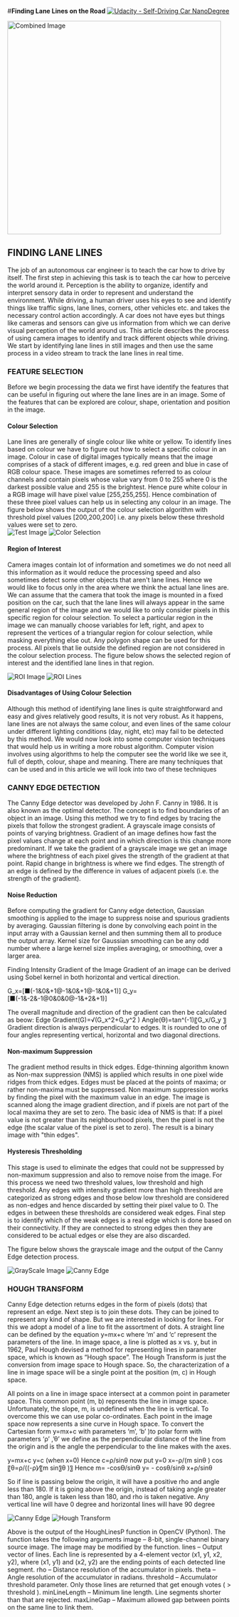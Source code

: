 #**Finding Lane Lines on the Road** 
[![Udacity - Self-Driving Car NanoDegree](https://s3.amazonaws.com/udacity-sdc/github/shield-carnd.svg)](http://www.udacity.com/drive)

<img src="laneLines_thirdPass.jpg" width="480" alt="Combined Image" />

## FINDING LANE LINES 
The job of an autonomous car engineer is to teach the car how to drive by itself. The first step in achieving this task is to teach the car how to perceive the world around it. Perception is the ability to organize, identify and interpret sensory data in order to represent and understand the environment. While driving, a human driver uses his eyes to see and identify things like traffic signs, lane lines, corners, other vehicles etc. and takes the necessary control action accordingly. A car does not have eyes but things like cameras and sensors can give us information from which we can derive visual perception of the world around us. This article describes the process of using camera images to identify and track different objects while driving. We start by identifying lane lines in still images and then use the same process in a video stream to track the lane lines in real time. 

### FEATURE SELECTION
Before we begin processing the data we first have identify the features that can be useful in figuring out where the lane lines are in an image. Some of the features that can be explored are colour, shape, orientation and position in the image. 

#### Colour Selection
Lane lines are generally of single colour like white or yellow. To identify lines based on colour we have to figure out how to select a specific colour in an image. Colour in case of digital images typically means that the image comprises of a stack of different images, e.g. red green and blue in case of RGB colour space. These images are sometimes referred to as colour channels and contain pixels whose value vary from 0 to 255 where 0 is the darkest possible value and 255 is the brightest. Hence pure white colour in a RGB image will have pixel value [255,255,255]. Hence combination of these three pixel values can help us in selecting any colour in an image. The figure below shows the output of the colour selection algorithm with threshold pixel values [200,200,200] i.e. any pixels below these threshold values were set to zero.    
![Test Image](https://github.com/namansnegi/Lane-Lines/blob/master/images/1.png) 
![Color Selection](https://github.com/namansnegi/Lane-Lines/blob/master/images/2.png)
#### Region of Interest
Camera images contain lot of information and sometimes we do not need all this information as it would reduce the processing speed and also sometimes detect some other objects that aren't lane lines. Hence we would like to focus only in the area where we think the actual lane lines are. We can assume that the camera that took the image is mounted in a fixed position on the car, such that the lane lines will always appear in the same general region of the image and we would like to only consider pixels in this specific region for colour selection. 
To select a particular region in the image we can manually choose variables for left, right, and apex to represent the vertices of a triangular region for colour selection, while masking everything else out. Any polygon shape can be used for this process. All pixels that lie outside the defined region are not considered in the colour selection process. The figure below shows the selected region of interest and the identified lane lines in that region.

![ROI Image](https://github.com/namansnegi/Lane-Lines/blob/master/images/3.png) 
![ROI Lines](https://github.com/namansnegi/Lane-Lines/blob/master/images/4.png)

#### Disadvantages of Using Colour Selection
Although this method of identifying lane lines is quite straightforward and easy and gives relatively good results, it is not very robust. As it happens, lane lines are not always the same colour, and even lines of the same colour under different lighting conditions (day, night, etc) may fail to be detected by this method. We would now look into some computer vision techniques that would help us in writing a more robust algorithm. Computer vision involves using algorithms to help the computer see the world like we see it, full of depth, colour, shape and meaning. There are many techniques that can be used and in this article we will look into two of these techniques

### CANNY EDGE DETECTION
The Canny Edge detector was developed by John F. Canny in 1986. It is also known as the optimal detector. The concept is to find boundaries of an object in an image. Using this method we try to find edges by tracing the pixels that follow the strongest gradient. A grayscale image consists of points of varying brightness. Gradient of an image defines how fast the pixel values change at each point and in which direction is this change more predominant.  If we take the gradient of a grayscale image we get an image where the brightness of each pixel gives the strength of the gradient at that point. Rapid change in brightness is where we find edges. The strength of an edge is defined by the difference in values of adjacent pixels (i.e. the strength of the gradient).

#### Noise Reduction
Before computing the gradient for Canny edge detection, Gaussian smoothing is applied to the image to suppress noise and spurious gradients by averaging. Gaussian filtering is done by convolving each point in the input array with a Gaussian kernel and then summing them all to produce the output array. Kernel size for Gaussian smoothing can be any odd number where a large kernel size implies averaging, or smoothing, over a larger area. 

Finding Intensity Gradient of the Image
Gradient of an image can be derived using Sobel kernel in both horizontal and vertical direction. 

G_x=[■(-1&0&+1@-1&0&+1@-1&0&+1)] 		G_y=[■(-1&-2&-1@0&0&0@-1&+2&+1)]

The overall magnitude and direction of the gradient can then be calculated as beow:
Edge Gradient(G)=√(G_x^2+G_y^2 )
Angle(Ө)=tan^(-1)⁡〖G_x/G_y 〗
Gradient direction is always perpendicular to edges. It is rounded to one of four angles representing vertical, horizontal and two diagonal directions.

#### Non-maximum Suppression
The gradient method results in thick edges. Edge-thinning algorithm known as Non-max suppression (NMS) is applied which results in one pixel wide ridges from thick edges.  Edges must be placed at the points of maxima; or rather non-maxima must be suppressed. Non maximum suppression works by finding the pixel with the maximum value in an edge. The image is scanned along the image gradient direction, and if pixels are not part of the local maxima they are set to zero. The basic idea of NMS is that: If a pixel value is not greater than its neighbourhood pixels, then the pixel is not the edge (the scalar value of the pixel is set to zero).  The result is a binary image with "thin edges".

#### Hysteresis Thresholding
This stage is used to eliminate the edges that could not be suppressed by non-maximum suppression and also to remove noise from the image. For this process we need two threshold values, low threshold and high threshold. Any edges with intensity gradient more than high threshold are categorized as strong edges and those below low threshold are considered as non-edges and hence discarded by setting their pixel value to 0. The edges in between these thresholds are considered weak edges.  Final step is to identify which of the weak edges is a real edge which is done based on their connectivity. If they are connected to strong edges then they are considered to be actual edges or else they are also discarded.

The figure below shows the grayscale image and the output of the Canny Edge detection process. 

![GrayScale Image](https://github.com/namansnegi/Lane-Lines/blob/master/images/5.png) 
![Canny Edge](https://github.com/namansnegi/Lane-Lines/blob/master/images/6.png)
 	 
### HOUGH TRANSFORM
Canny Edge detection returns edges in the form of pixels (dots) that represent an edge. Next step is to join these dots. They can be joined to represent any kind of shape. But we are interested in looking for lines. For this we adopt a model of a line to fit the assortment of dots. A straight line can be defined by the equation y=mx+c where ‘m’ and ‘c’ represent the parameters of the line. In image space, a line is plotted as x vs. y, but in 1962, Paul Hough devised a method for representing lines in parameter space, which is known as “Hough space”.  The Hough Transform is just the conversion from image space to Hough space. So, the characterization of a line in image space will be a single point at the position (m, c) in Hough space.
	

All points on a line in image space intersect at a common point in parameter space. This common point (m, b) represents the line in image space. Unfortunately, the slope, m, is undefined when the line is vertical. To overcome this we can use polar co-ordinates. Each point in the image space now represents a sine curve in Hough space. 
To convert the Cartesian form y=mx+c with parameters ‘m’, ‘b’ )to polar form with parameters ‘ρ’ ,’θ’ we define  as the perpendicular distance of the line from the origin and is the angle the perpendicular to the line makes with the axes. 

y=mx+c
y=c (when x=0)
Hence c=ρ/sin⁡θ 
now put y=0
x=-ρ/(m sin⁡θ )
cos⁡〖θ=ρ/((-ρ)⁄〖m sin〗⁡θ )〗
Hence m= -cos⁡Ө/sin⁡Ө 
y= -   cos⁡θ/sin⁡θ   x+ρ/sin⁡θ 

So if line is passing below the origin, it will have a positive rho and angle less than 180. If it is going above the origin, instead of taking angle greater than 180, angle is taken less than 180, and rho is taken negative. Any vertical line will have 0 degree and horizontal lines will have 90 degree

![Canny Edge](https://github.com/namansnegi/Lane-Lines/blob/master/images/6.png) 
![Hough Transform](https://github.com/namansnegi/Lane-Lines/blob/master/images/7.png) 

Above is the output of the HoughLinesP function in OpenCV (Python). The function takes the following arguments
	image – 8-bit, single-channel binary source image. The image may be modified by the function.
	lines – Output vector of lines. Each line is represented by a 4-element vector (x1, y1, x2, y2), where  (x1, y1) and (x2, y2)  are the ending points of each detected line segment.
	rho – Distance resolution of the accumulator in pixels.
	theta – Angle resolution of the accumulator in radians.
	threshold – Accumulator threshold parameter. Only those lines are returned that get enough votes ( > threshold ).
	minLineLength – Minimum line length. Line segments shorter than that are rejected.
	maxLineGap – Maximum allowed gap between points on the same line to link them.





